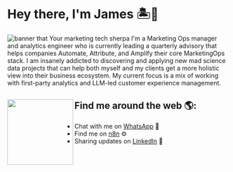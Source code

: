 # Hey there, I'm James 🏝️👋

<img src="" alt="banner that Your marketing tech sherpa">
I'm a Marketing Ops manager and analytics engineer who is currently leading a quarterly advisory that helps companies Automate, Attribute, and Amplify their core MarketingOps stack. I am insanely addicted to discovering and applying new mad science data projects that can help both myself and my clients get a more holistic view into their business ecosystem. My current focus is a mix of working with first-party analytics and LLM-led customer experience management. 


## Find me around the web 🌎: <a href="https://www.getoasis.io"><img align="left" width="150" height="150" src="[https://logo.clearbit.com/getoasis.io](https://logo.clearbit.com/getoasis.io)"></a>
- Chat with me on <a href="https://api.whatsapp.com/message/O7GJ6ETGOKBMO1?autoload=1&app_absent=0">WhatsApp</a> 💬
- Find me on <a href="https://community.n8n.io/u/jdbohrman/"> n8n</a> ⚙️
- Sharing updates on <a href="https://www.linkedin.com/in/jdbohrman/">LinkedIn</a> 💼
